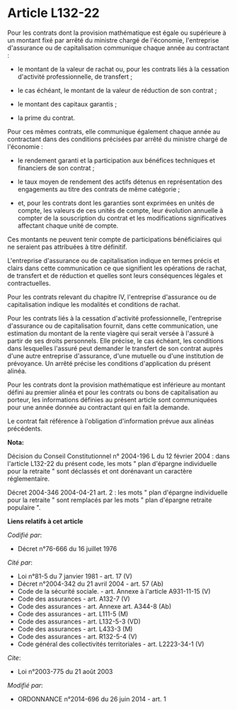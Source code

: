 # Article L132-22

Pour les contrats dont la provision mathématique est égale ou supérieure à un montant fixé par arrêté du ministre chargé de
l'économie, l'entreprise d'assurance ou de capitalisation communique chaque année au contractant :

- le montant de la valeur de rachat ou, pour les contrats liés à la cessation d'activité professionnelle, de transfert ;

- le cas échéant, le montant de la valeur de réduction de son contrat ;

- le montant des capitaux garantis ;

- la prime du contrat.

Pour ces mêmes contrats, elle communique également chaque année au contractant dans des conditions précisées par arrêté du
ministre chargé de l'économie :

- le rendement garanti et la participation aux bénéfices techniques et financiers de son contrat ;

- le taux moyen de rendement des actifs détenus en représentation des engagements au titre des contrats de même catégorie ;

- et, pour les contrats dont les garanties sont exprimées en unités de compte, les valeurs de ces unités de compte, leur
évolution annuelle à compter de la souscription du contrat et les modifications significatives affectant chaque unité de
compte.

Ces montants ne peuvent tenir compte de participations bénéficiaires qui ne seraient pas attribuées à titre définitif.

L'entreprise d'assurance ou de capitalisation indique en termes précis et clairs dans cette communication ce que signifient
les opérations de rachat, de transfert et de réduction et quelles sont leurs conséquences légales et contractuelles.

Pour les contrats relevant du chapitre IV, l'entreprise d'assurance ou de capitalisation indique les modalités et conditions
de rachat.

Pour les contrats liés à la cessation d'activité professionnelle, l'entreprise d'assurance ou de capitalisation fournit, dans
cette communication, une estimation du montant de la rente viagère qui serait versée à l'assuré à partir de ses droits
personnels. Elle précise, le cas échéant, les conditions dans lesquelles l'assuré peut demander le transfert de son contrat
auprès d'une autre entreprise d'assurance, d'une mutuelle ou d'une institution de prévoyance. Un arrêté précise les
conditions d'application du présent alinéa.

Pour les contrats dont la provision mathématique est inférieure au montant défini au premier alinéa et pour les contrats ou
bons de capitalisation au porteur, les informations définies au présent article sont communiquées pour une année donnée au
contractant qui en fait la demande.

Le contrat fait référence à l'obligation d'information prévue aux alinéas précédents.

**Nota:**

Décision du Conseil Constitutionnel n° 2004-196 L du 12 février 2004 : dans l'article L132-22 du présent code, les mots "
plan d'épargne individuelle pour la retraite " sont déclassés et ont dorénavant un caractère réglementaire.

Décret 2004-346 2004-04-21 art. 2 : les mots " plan d'épargne individuelle pour la retraite " sont remplacés par les mots "
plan d'épargne retraite populaire ".

**Liens relatifs à cet article**

_Codifié par_:

  - Décret n°76-666 du 16 juillet 1976

_Cité par_:

  - Loi n°81-5 du 7 janvier 1981 - art. 17 (V)
  - Décret n°2004-342 du 21 avril 2004 - art. 57 (Ab)
  - Code de la sécurité sociale. - art. Annexe à l'article A931-11-15 (V)
  - Code des assurances - art. A132-7 (V)
  - Code des assurances - art. Annexe art. A344-8 (Ab)
  - Code des assurances - art. L111-5 (M)
  - Code des assurances - art. L132-5-3 (VD)
  - Code des assurances - art. L433-3 (M)
  - Code des assurances - art. R132-5-4 (V)
  - Code général des collectivités territoriales - art. L2223-34-1 (V)

_Cite_:

  - Loi n°2003-775 du 21 août 2003

_Modifié par_:

  - ORDONNANCE n°2014-696 du 26 juin 2014 - art. 1
